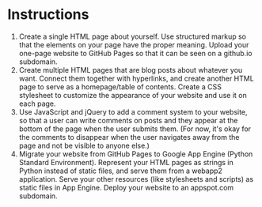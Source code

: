 # Instructions

1.  Create a single HTML page about yourself.  Use structured markup so that
    the elements on your page have the proper meaning.  Upload your one-page
    website to GitHub Pages so that it can be seen on a github.io subdomain.
2.  Create multiple HTML pages that are blog posts about whatever you want.
    Connect them together with hyperlinks, and create another HTML page to serve
    as a homepage/table of contents.  Create a CSS stylesheet to customize the
    appearance of your website and use it on each page.
3.  Use JavaScript and jQuery to add a comment system to your website, so that
    a user can write comments on posts and they appear at the bottom of the page
    when the user submits them.  (For now, it's okay for the comments to
    disappear when the user navigates away from the page and not be visible to
    anyone else.)
4.  Migrate your website from GitHub Pages to Google App Engine (Python Standard
    Environment).  Represent your HTML pages as strings in Python instead of
    static files, and serve them from a webapp2 application.  Serve your other
    resources (like stylesheets and scripts) as static files in App Engine.
    Deploy your website to an appspot.com subdomain.
